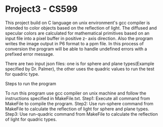 # Project3 - CS599

This project build on C language on unix environment's gcc compiler is intended to color objects based on the reflection of light. The diffused and specular colors are calculated for mathematical primitives based on an input file into a pixel buffer in positive z- axis direction. Also the program writes the image output in P6 format to a ppm file. In this process of conversion the program will be able to handle undefined errors with a prefixed error message.

There are two input json files: one is for sphere and plane types(Example specified by Dr. Palmer), the other uses the quadric values to run the test for quadric type.

Steps to run the program

To run this program use gcc compiler on unix machine and follow the instructions specified in MakeFile.txt.
Step1: Execute all command from MakeFile to compile the program.
Step2: Use run-sphere command from MakeFile to calculate the reflection of light for sphere and plane types.
Step3: Use run-quadric command from MakeFile to calculate the reflection of light for quadric types.
